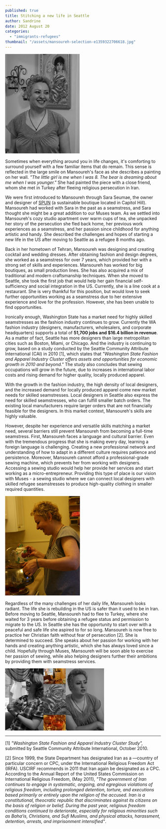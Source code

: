 ```yaml
---
published: true
title: Stitching a new life in Seattle
author: Sandrine
date: 2012 August 20
categories: 
  - "immigrants-refugees"
thumbnail: "/assets/mansoureh-selection-e1359322706618.jpg"
---
```



![](/assets/20000101-img_4826-australia-2012.jpg "Mansoureh")

Sometimes when everything around you in life changes, it's comforting to surround yourself with a few familiar items that do remain. This sense is reflected in the large smile on Mansoureh's face as she describes a painting on her wall. *"The little girl is me when I was 8. The bear is dreaming about me when I was younger."* She had painted the piece with a close friend, whom she met in Turkey after fleeing religious persecution in Iran.

We were first introduced to Mansoureh through Sara Seumae, the owner and designer of [SPUN](http://choosespun.com/collections.html) (a sustainable boutique located in Capitol Hill). Mansoureh had worked with Sara in the past as a seamstress, and Sara thought she might be a great addition to our Muses team. As we settled into Mansoureh's cozy studio apartment over warm cups of tea, she unpacked her story of the persecution she fled back home, her previous work experiences as a seamstress, and her passion since childhood for anything artistic and handy. She described the challenges and hopes of starting a new life in the US after moving to Seattle as a refugee 8 months ago.

Back in her hometown of Tehran, Mansoureh was designing and creating cocktail and wedding dresses. After obtaining fashion and design degrees, she worked as a seamstress for over 7 years, which provided her with a strong set of skills and experiences. Mansoureh has worked for big boutiques, as small production lines. She has also acquired a mix of traditional and modern craftsmanship techniques. When she moved to Seattle, she took the first job that would help her gain financial self-sufficiency and social integration in the US. Currently, she is a line cook at a restaurant. She is very thankful for this position, but would love to seek further opportunities working as a seamstress due to her extensive experience and love for the profession. However, she has been unable to find opportunities.

Ironically enough, Washington State has a market need for highly skilled seamstresses as the fashion industry continues to grow. Currently the WA fashion industry (designers, manufacturers, wholesalers, and corporate headquarters) supports a total of **51,700 jobs and $16.4 billion in revenue**. As a matter of fact, Seattle has more designers than large metropolitan cities such as Boston, Miami, or Chicago. And the industry is continuing to grow, based on a study conducted by the Seattle Community Attribute International (CAI) in 2010 [1], which states that *"Washington State Fashion and Apparel Industry Cluster offers assets and opportunities for economic growth in 2010 and beyond."* The study also concludes that sewing occupations will grow in the future, due to increases in international labor costs and rising demand for higher quality, locally produced apparel.

With the growth in the fashion industry, the high density of local designers, and the increased demand for locally produced apparel come new market needs for skilled seamstresses. Local designers in Seattle also express the need for skilled seamstresses, who can fulfill smaller batch orders. The existing local manufacturers require larger orders that are not financially feasible for the designers. In this market context, Mansoureh's skills are highly valuable.

However, despite her experience and versatile skills matching a market need, several barriers still prevent Mansoureh from becoming a full-time seamstress. First, Mansoureh faces a language and cultural barrier. Even with the tremendous progress that she is making every day, learning a foreign language is challenging. Creating a new professional network and understanding of how to adapt in a different culture requires patience and persistence. Moreover, Mansoureh cannot afford a professional-grade sewing machine, which prevents her from working with designers. Accessing a sewing studio would help her provide her services and start working as a micro-entrepreneur. Providing this type of place is our vision with Muses - a sewing studio where we can connect local designers with skilled refugee seamstresses to produce high-quality clothing in smaller required quantities.

![](/assets/20000101-img_4816-australia-2012.jpg "Mansoureh")

Regardless of the many challenges of her daily life, Mansoureh looks radiant. The life she is rebuilding in the US is safer than it used to be in Iran. Before moving to Seattle, Mansoureh had to flee to Turkey, where she waited for 3 years before obtaining a refugee status and permission to migrate to the US. In Seattle she has the opportunity to start over with a peaceful and safe life she aspired to for so long. Mansoureh is now free to practice her Christian faith without fear of persecution [2]. She is determined to succeed. She speaks about her passion for working with her hands and creating anything artistic, which she has always loved since a child. Hopefully through Muses, Mansoureh will be soon able to exercise her passion of sewing, while also helping designers further their ambitions by providing them with seamstress services.

![](/assets/mansoureh-collage.jpg "Mansoureh ")

***

[1] *"Washington State Fashion and Apparel Industry Cluster Study",* submitted by Seattle Community Attribute International, October 2010.

[2] Since 1999, the State Department has designated Iran as a ―country of particular concern or CPC, under the International Religious Freedom Act (IRFA). USCIRF recommends in 2011 that Iran again be designated as a CPC. According to the Annual Report of the United States Commission on International Religious Freedom, (May 2011), *"The government of Iran continues to engage in systematic, ongoing, and egregious violations of religious freedom, including prolonged detention, torture, and executions based primarily or entirely upon the religion of the accused. Iran is a constitutional, theocratic republic that discriminates against its citizens on the basis of religion or belief. During the past year, religious freedom conditions continued to deteriorate, especially for religious minorities such as Baha‘is, Christians, and Sufi Muslims, and physical attacks, harassment, detention, arrests, and imprisonment intensified"*.
